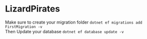 # LizardPirates

Make sure to create your migration folder `dotnet ef migrations add FirstMigration -v`<br>
Then Update your database `dotnet ef database update -v`
